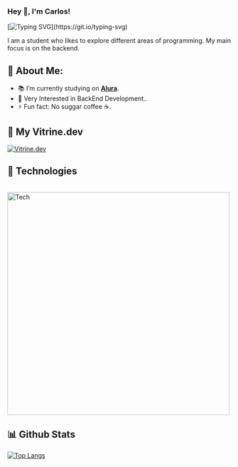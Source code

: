 ### Hey 👋, I'm Carlos!

[![Typing SVG](https://readme-typing-svg.demolab.com?font=Fira+Code&pause=1000&color=52C800&width=435&lines=Backend+Developer.)](https://git.io/typing-svg)

I am a student who likes to explore different areas of programming. My main focus is on the backend.

<a id="about-me"></a>
## 🧐 About Me:
- 📚 I’m currently studying on [**Alura**](https://www.alura.com.br/).
- 📝 Very Interested in BackEnd Development..
- ⚡ Fun fact: No suggar coffee ☕️.

<a id="Vitrine.dev"></a>
## 🌌 My Vitrine.dev

[![Vitrine.dev](https://github.com/end223/svgs/blob/main/188927548-c627858f-5e22-4373-b6fc-f9bd26c5195f.png?raw=true)](https://cursos.alura.com.br/vitrinedev/end223)


<a id="Technologies"></a>
## 🔨 Technologies
<div style="display: inline_block"><br>
  <img align="center" alt="Tech" width="500" src="https://github.com/end223/svgs/blob/main/ok.png?raw=true">

</div>

<a id="github-stats"></a>
## 📊 Github Stats

[![Top Langs](https://github-readme-stats.vercel.app/api/top-langs/?username=end223&layout=compact)](https://github.com/end223/github-readme-stats)
